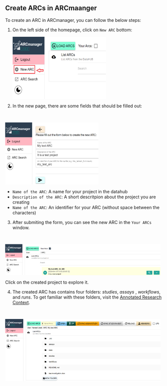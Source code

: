 ## Create ARCs in ARCmaanger

To create an ARC in ARCmanager, you can follow the below steps:

1. On the left side of the homepage, click on `New ARC` bottom:
   </br>
    <p float="center">
        <img src="./img/New_ARC.png" width="300" height="200" align="center" />
    </p>

2. In the new page, there are some fields that should be filled out:
</br>
    <p float="center">
        <img src="./img/ARC_Create.png" width="300" height="200" align="center" />
    </p>

- `Name of the ARC`: A name for your project in the datahub
- `Description of the ARC`: A short descritpion about the project you are creating  
- `Name of the ARC`: An identifier for your ARC (without space between the characters)

 

3. After submiting the form, you can see the new ARC in the `Your ARCs` window.
</br>
    <p float="center">
        <img src="./img/Created_ARC.png" width="500" height="100" align="center" />
    </p>
Click on the created project to explore it.

4. The created ARC has contains four folders: *studies*, *assays* , *workflows*, and *runs*.  To get familiar with these folders, visit the [Annotated Research Context][def].

</br>
    <p float="center">
        <img src="./img/ARC_explore.png" width="500" height="200" align="center" />
    </p>

[def]: https://www.nfdi4plants.de/nfdi4plants.knowledgebase/docs/implementation/AnnotatedResearchContext.html

